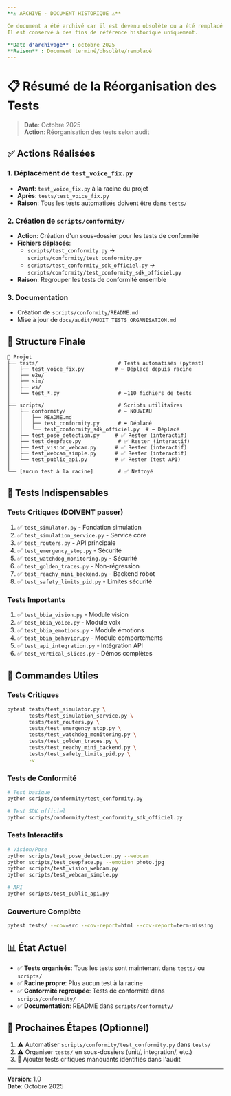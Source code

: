 ```yaml
---
**⚠️ ARCHIVE - DOCUMENT HISTORIQUE ⚠️**

Ce document a été archivé car il est devenu obsolète ou a été remplacé par une version plus récente.
Il est conservé à des fins de référence historique uniquement.

**Date d'archivage** : octobre 2025
**Raison** : Document terminé/obsolète/remplacé
---
```


# 📋 Résumé de la Réorganisation des Tests

> **Date**: Octobre 2025  
> **Action**: Réorganisation des tests selon audit

## ✅ Actions Réalisées

### 1. Déplacement de `test_voice_fix.py`
- **Avant**: `test_voice_fix.py` à la racine du projet
- **Après**: `tests/test_voice_fix.py`
- **Raison**: Tous les tests automatisés doivent être dans `tests/`

### 2. Création de `scripts/conformity/`
- **Action**: Création d'un sous-dossier pour les tests de conformité
- **Fichiers déplacés**:
  - `scripts/test_conformity.py` → `scripts/conformity/test_conformity.py`
  - `scripts/test_conformity_sdk_officiel.py` → `scripts/conformity/test_conformity_sdk_officiel.py`
- **Raison**: Regrouper les tests de conformité ensemble

### 3. Documentation
- Création de `scripts/conformity/README.md`
- Mise à jour de `docs/audit/AUDIT_TESTS_ORGANISATION.md`

## 📁 Structure Finale

```
📁 Projet
├── tests/                          # Tests automatisés (pytest)
│   ├── test_voice_fix.py          # ⬅️ Déplacé depuis racine
│   ├── e2e/
│   ├── sim/
│   ├── ws/
│   └── test_*.py                   # ~110 fichiers de tests
│
├── scripts/                        # Scripts utilitaires
│   ├── conformity/                 # ⬅️ NOUVEAU
│   │   ├── README.md
│   │   ├── test_conformity.py      # ⬅️ Déplacé
│   │   └── test_conformity_sdk_officiel.py  # ⬅️ Déplacé
│   ├── test_pose_detection.py     # ✅ Rester (interactif)
│   ├── test_deepface.py            # ✅ Rester (interactif)
│   ├── test_vision_webcam.py      # ✅ Rester (interactif)
│   ├── test_webcam_simple.py      # ✅ Rester (interactif)
│   └── test_public_api.py         # ✅ Rester (test API)
│
└── [aucun test à la racine]        # ✅ Nettoyé
```

## 🎯 Tests Indispensables

### Tests Critiques (DOIVENT passer)
1. ✅ `test_simulator.py` - Fondation simulation
2. ✅ `test_simulation_service.py` - Service core
3. ✅ `test_routers.py` - API principale
4. ✅ `test_emergency_stop.py` - Sécurité
5. ✅ `test_watchdog_monitoring.py` - Sécurité
6. ✅ `test_golden_traces.py` - Non-régression
7. ✅ `test_reachy_mini_backend.py` - Backend robot
8. ✅ `test_safety_limits_pid.py` - Limites sécurité

### Tests Importants
1. ✅ `test_bbia_vision.py` - Module vision
2. ✅ `test_bbia_voice.py` - Module voix
3. ✅ `test_bbia_emotions.py` - Module émotions
4. ✅ `test_bbia_behavior.py` - Module comportements
5. ✅ `test_api_integration.py` - Intégration API
6. ✅ `test_vertical_slices.py` - Démos complètes

## 🚀 Commandes Utiles

### Tests Critiques
```bash
pytest tests/test_simulator.py \
       tests/test_simulation_service.py \
       tests/test_routers.py \
       tests/test_emergency_stop.py \
       tests/test_watchdog_monitoring.py \
       tests/test_golden_traces.py \
       tests/test_reachy_mini_backend.py \
       tests/test_safety_limits_pid.py \
       -v
```

### Tests de Conformité
```bash
# Test basique
python scripts/conformity/test_conformity.py

# Test SDK officiel
python scripts/conformity/test_conformity_sdk_officiel.py
```

### Tests Interactifs
```bash
# Vision/Pose
python scripts/test_pose_detection.py --webcam
python scripts/test_deepface.py --emotion photo.jpg
python scripts/test_vision_webcam.py
python scripts/test_webcam_simple.py

# API
python scripts/test_public_api.py
```

### Couverture Complète
```bash
pytest tests/ --cov=src --cov-report=html --cov-report=term-missing
```

## 📊 État Actuel

- ✅ **Tests organisés**: Tous les tests sont maintenant dans `tests/` ou `scripts/`
- ✅ **Racine propre**: Plus aucun test à la racine
- ✅ **Conformité regroupée**: Tests de conformité dans `scripts/conformity/`
- ✅ **Documentation**: README dans `scripts/conformity/`

## 🎯 Prochaines Étapes (Optionnel)

1. ⚠️ Automatiser `scripts/conformity/test_conformity.py` dans `tests/`
2. ⚠️ Organiser `tests/` en sous-dossiers (unit/, integration/, etc.)
3. 📝 Ajouter tests critiques manquants identifiés dans l'audit

---

**Version**: 1.0  
**Date**: Octobre 2025

